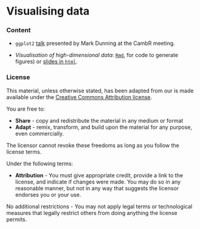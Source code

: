 # Visualising data

### Content

- `ggplot2` [talk](ggplot2_cambr28oct2013.pdf) presented by Mark
  Dunning at the CambR meeting.

- *Visualisation of high-dimensional data*:
   [`Rmd`](https://github.com/lgatto/visualisation/blob/master/highdimvis.Rmd),
   for code to generate figures) or
   [slides in `html`](https://htmlpreview.github.io/?https://github.com/lgatto/visualisation/blob/master/highdimvis.html#).


### License

This material, unless otherwise stated, has been adapted from our is
made available under the
[Creative Commons Attribution license](https://creativecommons.org/licenses/by/4.0/).

You are free to:

* **Share** - copy and redistribute the material in any medium or format
* **Adapt** - remix, transform, and build upon the material for any
  purpose, even commercially.

The licensor cannot revoke these freedoms as long as you follow the license terms.

Under the following terms:

* **Attribution** - You must give appropriate credit, provide a link
  to the license, and indicate if changes were made. You may do so in
  any reasonable manner, but not in any way that suggests the licensor
  endorses you or your use.

No additional restrictions - You may not apply legal terms or
technological measures that legally restrict others from doing
anything the license permits.

